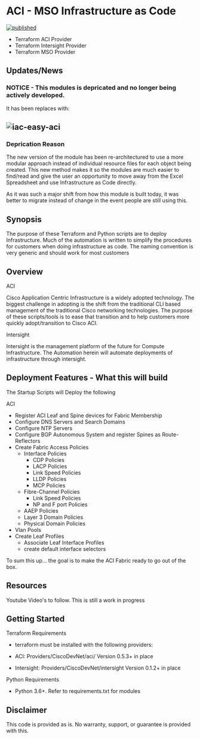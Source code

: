 # ACI - MSO Infrastructure as Code


[![published](https://static.production.devnetcloud.com/codeexchange/assets/images/devnet-published.svg)](https://developer.cisco.com/codeexchange/github/repo/scotttyso/iac)

- Terraform ACI Provider
- Terraform Intersight Provider
- Terraform MSO Provider

## Updates/News

### NOTICE - This modules is depricated and no longer being actively developed.

It has been replaces with: 
## ![iac-easy-aci](https://github.com/scotttyso/iac-easy-aci)

### Deprication Reason

The new version of the module has been re-architectured to use a more modular approach instead of individual resource files for each object being created.  This new method makes it so the modules are much easier to find/read and give the user an opportunity to move away from the Excel Spreadsheet and use Infrastructure as Code directly.

As it was such a major shift from how this module is built today, it was better to migrate instead of change in the event people are still using this.

## Synopsis

The purpose of these Terraform and Python scripts are to deploy Infrastructure.  Much of the automation is written to simplify the procedures for customers when doing infrastructure as code.  The naming convention is very generic and should work for most customers

## Overview

ACI

Cisco Application Centric Infrastructure is a widely adopted technology.  The biggest challenge in adopting is the shift from the traditional CLI based management of the traditional Cisco networking technologies.  The purpose of these scripts/tools is to ease that transition and to help customers more quickly adopt/transition to Cisco ACI.

Intersight

Intersight is the management platform of the future for Compute Infrastructure.  The Automation herein will automate deployments of infrastructure through intersight.

## Deployment Features - What this will build

The Startup Scripts will Deploy the following

ACI

- Register ACI Leaf and Spine devices for Fabric Membership
- Configure DNS Servers and Search Domains
- Configure NTP Servers
- Configure BGP Autonomous System and register Spines as Route-Reflectors
- Create Fabric Access Policies
  - Interface Policies
    - CDP Policies
    - LACP Policies
    - Link Speed Policies
    - LLDP Policies
    - MCP Policies
  - Fibre-Channel Policies
    - Link Speed Policies
    - NP and F port Policies
  - AAEP Policies
  - Layer 3 Domain Policies
  - Physical Domain Policies
- Vlan Pools
- Create Leaf Profiles
  - Associate Leaf Interface Profiles
  - create default interface selectors

To sum this up... the goal is to make the ACI Fabric ready to go out of the box.

## Resources

Youtube Video's to follow.  This is still a work in progress

## Getting Started

Terraform Requirements

- terraform must be installed with the following providers:

- ACI: Providers/CiscoDevNet/aci/ Version 0.5.3+ in place
- Intersight: Providers/CiscoDevNet/intersight Version 0.1.2+ in place

Python Requirements

- Python 3.6+.  Refer to requirements.txt for modules

## Disclaimer

This code is provided as is.  No warranty, support, or guarantee is provided with this.
